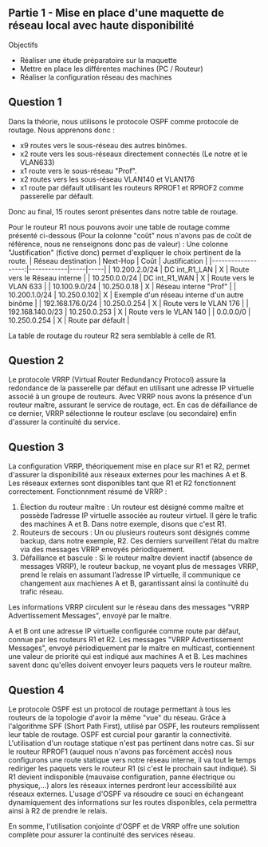 ## Partie 1 - Mise en place d'une maquette de réseau local avec haute disponibilité
Objectifs
- Réaliser une étude préparatoire sur la maquette
- Mettre en place les différentes machines (PC / Routeur)
- Réaliser la configuration réseau des machines

## Question 1
Dans la théorie, nous utilisons le protocole OSPF comme protocole de routage. Nous apprenons donc :
- x9 routes vers le sous-réseau des autres binômes.
- x2 route vers les sous-réseaux directement connectés (Le notre et le VLAN633)
- x1 route vers le sous-réseau "Prof".
- x2 routes vers les sous-réseau VLAN140 et VLAN176
- x1 route par défault utilisant les routeurs RPROF1 et RPROF2 comme passerelle par défault.

Donc au final, 15 routes seront présentes dans notre table de routage.

Pour le routeur R1 nous pouvons avoir une table de routage comme présenté ci-dessous (Pour la colonne "coût" nous n'avons pas de coût de référence, nous ne renseignons donc pas de valeur) :
Une colonne "Justification" (fictive donc) permet d'expliquer le choix pertinent de la route.
| Réseau destination |  Next-Hop  | Coût | Justification | 
|-------------------:|------------|-----|-----|
|  10.200.2.0/24 | DC int_R1_LAN |  X  | Route vers le Réseau interne |
|  10.250.0.0/24 | DC int_R1_WAN |  X  | Route vers le VLAN 633 |
|  10.100.9.0/24 | 10.250.0.18 |  X  | Réseau interne "Prof" |
|  10.200.1.0/24 | 10.250.0.102|  X  | Exemple d'un réseau interne d'un autre binôme |
|  192.168.176.0/24 | 10.250.0.254 |  X  | Route vers le VLAN 176 |
|  192.168.140.0/23 | 10.250.0.253 |  X  | Route vers le VLAN 140 |
|  0.0.0.0/0 | 10.250.0.254 |  X  | Route par défault |

La table de routage du routeur R2 sera semblable à celle de R1.

## Question 2
Le protocole VRRP (Virtual Router Redundancy Protocol) assure la redondance de la passerelle par défaut en utilisant une adresse IP virtuelle associé à un groupe de routeurs. Avec VRRP nous avons la présence d'un routeur maître, assurant le service de routage, ect. En cas de défaillance de ce dernier, VRRP sélectionne le routeur esclave (ou secondaire) enfin d'assurer la continuité du service.

## Question 3 
La configuration VRRP, théoriquement mise en place sur R1 et R2, permet d'assurer la disponibilité aux réseaux externes pour les machines A et B. Les réseaux externes sont disponibles tant que R1 et R2 fonctionnent correctement.
Fonctionnment résumé de VRRP :
1) Élection du routeur maître : Un routeur est désigné comme maître et possède l’adresse IP virtuelle associée au routeur virtuel. Il gère le trafic des machines A et B. Dans notre exemple, disons que c'est R1.
2) Routeurs de secours : Un ou plusieurs routeurs sont désignés comme backup, dans notre exemple, R2. Ces derniers surveillent l’état du maître via des messages VRRP envoyés périodiquement.
3) Défaillance et bascule : Si le routeur maître devient inactif (absence de messages VRRP), le routeur backup, ne voyant plus de messages VRRP, prend le relais en assumant l’adresse IP virtuelle, il communique ce changement aux machienes A et B, garantissant ainsi la continuité du trafic réseau.

Les informations VRRP circulent sur le réseau dans des messages "VRRP Advertissement Messages", envoyé par le maître.

A et B ont une adresse IP virtuelle configurée comme route par défaut, connue par les routeurs R1 et R2. Les messages "VRRP Advertissement Messages", envoyé périodiquement par le maître en multicast, contiennent une valeur de priorité qui est indiqué aux machines A et B. Les machines savent donc qu'elles doivent envoyer leurs paquets vers le routeur maître.

## Question 4
Le protocole OSPF est un protocol de routage permettant à tous les routeurs de la topologie d'avoir la même "vue" du réseau. Grâce à l'algorithme SPF (Short Path First), utilisé par OSPF, les routeurs remplissent leur table de routage. OSPF est curcial pour garantir la connectivité.
L'utilisation d'un routage statique n'est pas pertinent dans notre cas. Si sur le routeur RPROF1 (auquel nous n'avons pas forcèment accès) nous configurons une route statique vers notre réseau interne, il va tout le temps rediriger les paquets vers le routeur R1 (si c'est le prochain saut indiqué).
Si R1 devient indisponible (mauvaise configuration, panne électrique ou physique,...) alors les réseaux internes perdront leur accessibilité aux réseaux externes.
L'usage d'OSPF va résoudre ce souci en échangeant dynamiquement des informations sur les routes disponibles, cela permettra ainsi à R2 de prendre le relais.

En somme, l'utilisation conjointe d'OSPF et de VRRP offre une solution complète pour assurer la continuité des services réseau.
